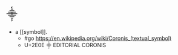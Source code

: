 # ⸎

- a [[symbol]].
  - #go https://en.wikipedia.org/wiki/Coronis_(textual_symbol)
  - U+2E0E ⸎ EDITORIAL CORONIS
